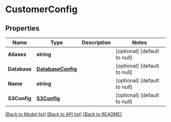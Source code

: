 # CustomerConfig

## Properties
Name | Type | Description | Notes
------------ | ------------- | ------------- | -------------
**Aliases** | **string** |  | [optional] [default to null]
**Database** | [**DatabaseConfig**](DatabaseConfig.md) |  | [optional] [default to null]
**Name** | **string** |  | [optional] [default to null]
**S3Config** | [**S3Config**](S3Config.md) |  | [optional] [default to null]

[[Back to Model list]](../README.md#documentation-for-models) [[Back to API list]](../README.md#documentation-for-api-endpoints) [[Back to README]](../README.md)


